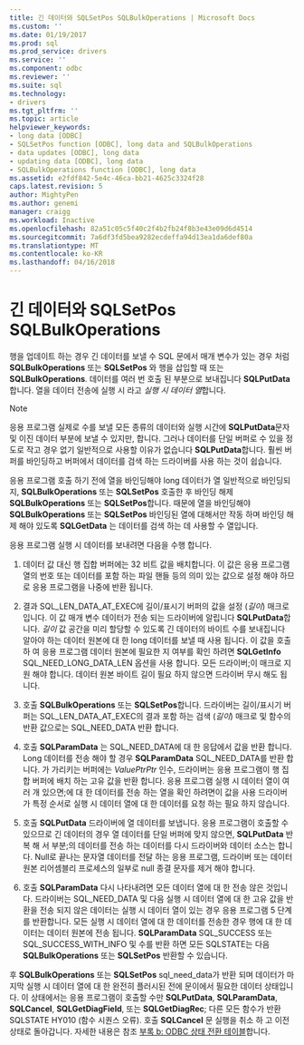 ```yaml
---
title: 긴 데이터와 SQLSetPos SQLBulkOperations | Microsoft Docs
ms.custom: ''
ms.date: 01/19/2017
ms.prod: sql
ms.prod_service: drivers
ms.service: ''
ms.component: odbc
ms.reviewer: ''
ms.suite: sql
ms.technology:
- drivers
ms.tgt_pltfrm: ''
ms.topic: article
helpviewer_keywords:
- long data [ODBC]
- SQLSetPos function [ODBC], long data and SQLBulkOperations
- data updates [ODBC], long data
- updating data [ODBC], long data
- SQLBulkOperations function [ODBC], long data
ms.assetid: e2fdf842-5e4c-46ca-bb21-4625c3324f28
caps.latest.revision: 5
author: MightyPen
ms.author: genemi
manager: craigg
ms.workload: Inactive
ms.openlocfilehash: 82a51c05c5f40c2f4b2fb24f8b3e43e09d6d4514
ms.sourcegitcommit: 7a6df3fd5bea9282ecdeffa94d13ea1da6def80a
ms.translationtype: MT
ms.contentlocale: ko-KR
ms.lasthandoff: 04/16/2018
---
```

# <a name="long-data-and-sqlsetpos-and-sqlbulkoperations"></a>긴 데이터와 SQLSetPos SQLBulkOperations
행을 업데이트 하는 경우 긴 데이터를 보낼 수 SQL 문에서 매개 변수가 있는 경우 처럼 **SQLBulkOperations** 또는 **SQLSetPos** 와 행을 삽입할 때 또는 **SQLBulkOperations**. 데이터를 여러 번 호출 된 부분으로 보내집니다 **SQLPutData**합니다. 열을 데이터 전송에 실행 시 라고 *실행 시 데이터 열*합니다.  
  
> [!NOTE]  
>  응용 프로그램 실제로 수를 보낼 모든 종류의 데이터와 실행 시간에 **SQLPutData**문자 및 이진 데이터 부분에 보낼 수 있지만, 합니다. 그러나 데이터를 단일 버퍼로 수 있을 정도로 작고 경우 없기 일반적으로 사용할 이유가 없습니다 **SQLPutData**합니다. 훨씬 버퍼를 바인딩하고 버퍼에서 데이터를 검색 하는 드라이버를 사용 하는 것이 쉽습니다.  
  
 응용 프로그램 호출 하기 전에 열을 바인딩해야 long 데이터가 열 일반적으로 바인딩되지, **SQLBulkOperations** 또는 **SQLSetPos** 호출한 후 바인딩 해제 **SQLBulkOperations**  또는 **SQLSetPos**합니다. 때문에 열을 바인딩해야 **SQLBulkOperations** 또는 **SQLSetPos** 바인딩된 열에 대해서만 작동 하며 바인딩 해제 해야 있도록 **SQLGetData** 는 데이터를 검색 하는 데 사용할 수 열입니다.  
  
 응용 프로그램 실행 시 데이터를 보내려면 다음을 수행 합니다.  
  
1.  데이터 값 대신 행 집합 버퍼에는 32 비트 값을 배치합니다. 이 값은 응용 프로그램 열의 번호 또는 데이터를 포함 하는 파일 핸들 등의 의미 있는 값으로 설정 해야 하므로 응용 프로그램을 나중에 반환 됩니다.  
  
2.  결과 SQL_LEN_DATA_AT_EXEC에 길이/표시기 버퍼의 값을 설정 (*길이*) 매크로입니다. 이 값 매개 변수 데이터가 전송 되는 드라이버에 알립니다 **SQLPutData**합니다. *길이* 값 공간을 미리 할당할 수 있도록 긴 데이터의 바이트 수를 보내집니다 알아야 하는 데이터 원본에 대 한 long 데이터를 보낼 때 사용 됩니다. 이 값을 호출 하 여 응용 프로그램 데이터 원본에 필요한 지 여부를 확인 하려면 **SQLGetInfo** SQL_NEED_LONG_DATA_LEN 옵션을 사용 합니다. 모든 드라이버;이 매크로 지원 해야 합니다. 데이터 원본 바이트 길이 필요 하지 않으면 드라이버 무시 해도 됩니다.  
  
3.  호출 **SQLBulkOperations** 또는 **SQLSetPos**합니다. 드라이버는 길이/표시기 버퍼는 SQL_LEN_DATA_AT_EXEC의 결과 포함 하는 검색 (*길이*) 매크로 및 함수의 반환 값으로는 SQL_NEED_DATA 반환 합니다.  
  
4.  호출 **SQLParamData** 는 SQL_NEED_DATA에 대 한 응답에서 값을 반환 합니다. Long 데이터를 전송 해야 할 경우 **SQLParamData** SQL_NEED_DATA를 반환 합니다. 가 가리키는 버퍼에는 *ValuePtrPtr* 인수, 드라이버는 응용 프로그램이 행 집합 버퍼에 배치 하는 고유 값을 반환 합니다. 응용 프로그램 실행 시 데이터 열이 여러 개 있으면;에 대 한 데이터를 전송 하는 열을 확인 하려면이 값을 사용 드라이버가 특정 순서로 실행 시 데이터 열에 대 한 데이터를 요청 하는 필요 하지 않습니다.  
  
5.  호출 **SQLPutData** 드라이버에 열 데이터를 보냅니다. 응용 프로그램이 호출할 수 있으므로 긴 데이터의 경우 열 데이터를 단일 버퍼에 맞지 않으면, **SQLPutData** 반복 해 서 부분;의 데이터를 전송 하는 데이터를 다시 드라이버와 데이터 소스는 합니다. Null로 끝나는 문자열 데이터를 전달 하는 응용 프로그램, 드라이버 또는 데이터 원본 리어셈블리 프로세스의 일부로 null 종결 문자를 제거 해야 합니다.  
  
6.  호출 **SQLParamData** 다시 나타내려면 모든 데이터 열에 대 한 전송 않은 것입니다. 드라이버는 SQL_NEED_DATA 및 다음 실행 시 데이터 열에 대 한 고유 값을 반환을 전송 되지 않은 데이터는 실행 시 데이터 열이 있는 경우 응용 프로그램 5 단계를 반환합니다. 모든 실행 시 데이터 열에 대 한 데이터를 전송한 경우 행에 대 한 데이터는 데이터 원본에 전송 됩니다. **SQLParamData** SQL_SUCCESS 또는 SQL_SUCCESS_WITH_INFO 및 수를 반환 하면 모든 SQLSTATE는 다음 **SQLBulkOperations** 또는 **SQLSetPos** 반환할 수 있습니다.  
  
 후 **SQLBulkOperations** 또는 **SQLSetPos** sql_need_data가 반환 되며 데이터가 마지막 실행 시 데이터 열에 대 한 완전히 플러시된 전에 문이에서 필요한 데이터 상태입니다. 이 상태에서는 응용 프로그램이 호출할 수만 **SQLPutData**, **SQLParamData**, **SQLCancel**, **SQLGetDiagField**, 또는 **SQLGetDiagRec**; 다른 모든 함수가 반환 SQLSTATE HY010 (함수 시퀀스 오류). 호출 **SQLCancel** 문 실행을 취소 하 고 이전 상태로 돌아갑니다. 자세한 내용은 참조 [부록 b: ODBC 상태 전환 테이블](../../../odbc/reference/appendixes/appendix-b-odbc-state-transition-tables.md)합니다.
